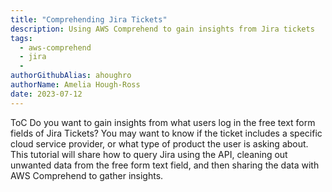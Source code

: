 ```yaml
---
title: "Comprehending Jira Tickets"
description: Using AWS Comprehend to gain insights from Jira tickets
tags:
  - aws-comprehend
  - jira
  - 
authorGithubAlias: ahoughro
authorName: Amelia Hough-Ross
date: 2023-07-12
---
```

ToC
Do you want to gain insights from what users log in the free text form fields of Jira Tickets?  You may want to know if the ticket includes a specific cloud service provider, or what type of product the user is asking about.  This tutorial will share how to query Jira using the API, cleaning out unwanted data from the free form text field, and then sharing the data with AWS Comprehend to gather insights.
